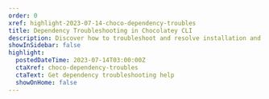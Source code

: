 ```yaml
---
order: 0
xref: highlight-2023-07-14-choco-dependency-troubles
title: Dependency Troubleshooting in Chocolatey CLI
description: Discover how to troubleshoot and resolve installation and upgrade errors caused by dependency issues. Learn step-by-step instructions on resolving package failures and ensuring a consistent state by running the appropriate commands.
showInSidebar: false
highlight:
  postedDateTime: 2023-07-14T03:00:00Z
  ctaXref: choco-dependency-troubles
  ctaText: Get dependency troubleshooting help
  showOnHome: false
---
```

